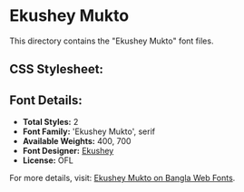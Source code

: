 # Ekushey Mukto

This directory contains the "Ekushey Mukto" font files.

## CSS Stylesheet:


## Font Details:
- **Total Styles:** 2
- **Font Family:** 'Ekushey Mukto', serif
- **Available Weights:** 400, 700
- **Font Designer:** [Ekushey](https://ekushey.org/)
- **License:** OFL

For more details, visit: [Ekushey Mukto on Bangla Web Fonts](https://banglawebfonts.pages.dev/ekushey-mukto/#about).